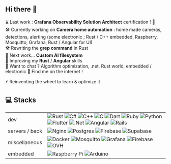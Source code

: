 ## Hi there 👋

⌛  Last work : **Grafana Observability Solution Architect** certification ! 🥳<br>
🛠️ Currently working on **Camera home automation** : home made cameras, detections, alerting (some electronic ; Rust / C++ embedded, Raspberry, Mosquitto, Grafana, Rust / Angular for UI)<br>
🛠️ Rewriting the **grep command** in Rust<br>
🔭 Next work... **Custom AI filesystem**<br>
🌱 Improving my **Rust** / **Angular** skills<br>
💬 Want to chat ? Algorithm optimization, .net, Rust world, embedded / electronic 👀 Find me on the internet !

⚡ Reinventing the wheel to learn & optimize it

## 💻 Stacks
|  |  |
|---|---|
| dev | ![Rust](https://img.shields.io/badge/rust-%23000000.svg?style=flat-square&logo=rust&logoColor=white) ![C#](https://img.shields.io/badge/C%23-%23239120.svg?style=flat-square&logo=csharp&logoColor=white) ![C++](https://img.shields.io/badge/C++-%2300599C.svg?style=flat-square&logo=c%2B%2B&logoColor=white) ![C](https://img.shields.io/badge/C-%2300599C.svg?style=flat-square&logo=c&logoColor=white) ![Dart](https://img.shields.io/badge/Dart-%230175C2.svg?style=flat-square&logo=dart&logoColor=white) ![Ruby](https://img.shields.io/badge/Ruby-%23CC342D.svg?style=flat-square&logo=ruby&logoColor=white) ![Python](https://img.shields.io/badge/Python-%233670A0.svg?style=flat-square&logo=python&logoColor=ffdd54) ![Flutter](https://img.shields.io/badge/Flutter-%2302569B.svg?style=flat-square&logo=Flutter&logoColor=white) ![.Net](https://img.shields.io/badge/.NET-5C2D91?style=flat-square&logo=.net&logoColor=white) ![Angular](https://img.shields.io/badge/Angular-%23DD0031.svg?style=flat-square&logo=angular&logoColor=white) ![Rails](https://img.shields.io/badge/Rails-%23CC0000.svg?style=flat-square&logo=ruby-on-rails&logoColor=white) |
| servers / back | ![Nginx](https://img.shields.io/badge/Nginx-%23009639.svg?style=flat-square&logo=nginx&logoColor=white) ![Postgres](https://img.shields.io/badge/Postgres-%23316192.svg?style=flat-square&logo=postgresql&logoColor=white) ![Firebase](https://img.shields.io/badge/Firebase-a08021?style=flat-square&logo=firebase&logoColor=ffcd34) ![Supabase](https://img.shields.io/badge/Supabase-3ECF8E?style=flat-square&logo=supabase&logoColor=white) |
| miscellaneous | ![Docker](https://img.shields.io/badge/Docker-%230db7ed.svg?style=flat-square&logo=docker&logoColor=white) ![Mosquitto](https://img.shields.io/badge/Mosquitto-%233C5280.svg?style=flat-square&logo=eclipsemosquitto&logoColor=white) ![Grafana](https://img.shields.io/badge/Grafana-%23F46800.svg?style=flat-square&logo=grafana&logoColor=white) ![Firebase](https://img.shields.io/badge/Firebase-%23039BE5.svg?style=flat-square&logo=firebase) ![OVH](https://img.shields.io/badge/OVH-%23123F6D.svg?style=flat-square&logo=ovh&logoColor=#123F6D) |
| embedded | ![Raspberry Pi](https://img.shields.io/badge/-RaspberryPi-C51A4A?style=flat-square&logo=Raspberry-Pi) ![Arduino](https://img.shields.io/badge/-Arduino-00878F?style=flat-square&logo=arduino) |
